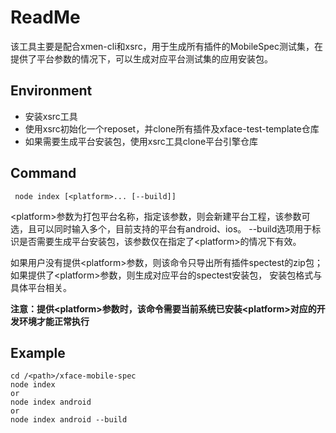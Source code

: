 ReadMe
=========

该工具主要是配合xmen-cli和xsrc，用于生成所有插件的MobileSpec测试集，在提供了平台参数的情况下，可以生成对应平台测试集的应用安装包。

Environment
---------

*   安装xsrc工具
*   使用xsrc初始化一个reposet，并clone所有插件及xface-test-template仓库
*   如果需要生成平台安装包，使用xsrc工具clone平台引擎仓库

Command
---------

     node index [<platform>... [--build]]
&lt;platform&gt;参数为打包平台名称，指定该参数，则会新建平台工程，该参数可选，且可以同时输入多个，目前支持的平台有android、ios。
--build选项用于标识是否需要生成平台安装包，该参数仅在指定了&lt;platform&gt;的情况下有效。

如果用户没有提供&lt;platform&gt;参数，则该命令只导出所有插件spectest的zip包；如果提供了&lt;platform&gt;参数，则生成对应平台的spectest安装包，
安装包格式与具体平台相关。

**注意：提供&lt;platform&gt;参数时，该命令需要当前系统已安装&lt;platform&gt;对应的开发环境才能正常执行**

Example
---------

    cd /<path>/xface-mobile-spec
    node index
    or
    node index android
    or
    node index android --build